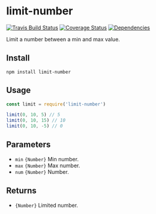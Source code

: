 # limit-number

[![Travis Build Status](https://travis-ci.org/electerious/limit-number.svg?branch=master)](https://travis-ci.org/electerious/limit-number) [![Coverage Status](https://coveralls.io/repos/github/electerious/limit-number/badge.svg?branch=master)](https://coveralls.io/github/electerious/limit-number?branch=master) [![Dependencies](https://david-dm.org/electerious/limit-number.svg)](https://david-dm.org/electerious/limit-number#info=dependencies)

Limit a number between a min and max value.

## Install

```
npm install limit-number
```

## Usage

```js
const limit = require('limit-number')

limit(0, 10, 5) // 5
limit(0, 10, 15) // 10
limit(0, 10, -5) // 0
```

## Parameters

- `min` `{Number}` Min number.
- `max` `{Number}` Max number.
- `num` `{Number}` Number.

## Returns

- `{Number}` Limited number.